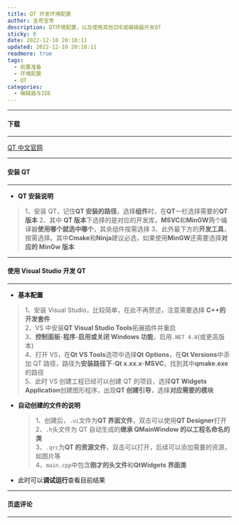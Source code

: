 ```yaml
---
title: QT 开发环境配置
author: 圣奇宝枣
description: QT环境配置，以及使用其他IDE或编辑器开发QT
sticky: 0
date: 2022-12-10 20:10:11
updated: 2022-12-10 20:10:11
readmore: true
tags:
  - 前置准备
  - 环境配置
  - QT
categories:
  - 编辑器与IDE
---
```


---

#### **下载**

---

[QT 中文官网](https://www.qt.io/zh-cn/)

---

#### **安装 QT**

---

- **QT 安装说明**

> 1、安装 QT，记住**QT 安装的路径**，选择**组件**时，在**QT**一栏选择需要的**QT 版本**
> 2、其中 **QT 版本**下选择的是对应的开发库，**MSVC**和**MinGW**两个编译器**使用哪个就选中哪个**，其余组件按需选择
> 3、此外最下方的**开发工具**，按需选择。其中**Cmake**和**Ninja**建议必选，如果使用**MinGW**还需要选择**对应的 MinGw 版本**

<!-- more -->

---

#### **使用 Visual Studio 开发 QT**

---

- **基本配置**

> 1、安装 Visual Studio，比较简单，在此不再赘述，注意需要选择 **C++的开发套件**  
> 2、VS 中安装**QT Visual Studio Tools**拓展插件并重启  
> 3、**控制面板**-**程序**-**启用或关闭 Windows 功能**，启用`.NET 4.8`(或更高版本)  
> 4、打开 VS，在**Qt VS Tools**选项中选择**Qt Options**，在**Qt Versions**中添加 QT 路径，路径为**安装路径下**-**Qt x.xx.x**-**MSVC**，找到其中**qmake.exe**的路径  
> 5、此时 VS 创建工程已经可以创建 QT 的项目，选择**QT Widgets Application**创建图形程序，出现**QT 创建引导**，选择**对应需要的模块**

- **自动创建的文件的说明**

  > 1、创建后，`.ui`文件为**QT 界面文件**，双击可以使用**QT Designer**打开  
  > 2、`.h`头文件为 QT 自动生成的**继承 QMainWindow 的以工程名命名的类**  
  > 3、`.qrc`为**QT 的资源文件**，双击可以打开，后续可以添加需要的资源，如图片等  
  > 4、`main.cpp`中包含**刚才的头文件**和**QtWidgets 界面类**

- 此时可以**调试运行**查看目前结果

---

#### **页底评论**

---
